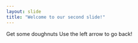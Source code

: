 ```yaml
---
layout: slide
title: "Welcome to our second slide!"
---
```

Get some doughnuts
Use the left arrow to go back!